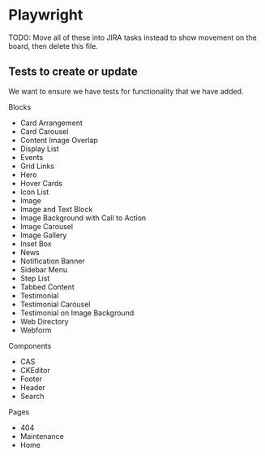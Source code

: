 # Playwright

TODO: Move all of these into JIRA tasks instead to show movement on the board, then delete this file.

## Tests to create or update

We want to ensure we have tests for functionality that we have added.

Blocks

- Card Arrangement
- Card Carousel
- Content Image Overlap
- Display List
- Events
- Grid Links
- Hero
- Hover Cards
- Icon List
- Image
- Image and Text Block
- Image Background with Call to Action
- Image Carousel
- Image Gallery
- Inset Box
- News
- Notification Banner
- Sidebar Menu
- Step List
- Tabbed Content
- Testimonial
- Testimonial Carousel
- Testimonial on Image Background
- Web Directory
- Webform

Components

- CAS
- CKEditor
- Footer
- Header
- Search

Pages

- 404
- Maintenance
- Home
